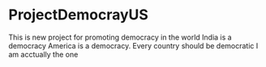 # ProjectDemocrayUS
This is new project for promoting democracy in the world
India is a democracy
America is a democracy.
Every country should be democratic
I am acctually the one
